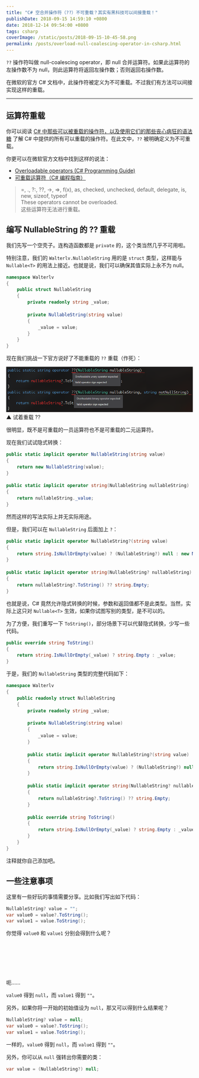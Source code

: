 ```yaml
---
title: "C# 空合并操作符（??）不可重载？其实有黑科技可以间接重载！"
publishDate: 2018-09-15 14:59:10 +0800
date: 2018-12-14 09:54:00 +0800
tags: csharp
coverImage: /static/posts/2018-09-15-10-45-58.png
permalink: /posts/overload-null-coalescing-operator-in-csharp.html
---
```


`??` 操作符叫做 null-coalescing operator，即 null 合并运算符。如果此运算符的左操作数不为 null，则此运算符将返回左操作数；否则返回右操作数。

在微软的官方 C# 文档中，此操作符被定义为不可重载。不过我们有方法可以间接实现这样的重载。

---

<div id="toc"></div>

## 运算符重载

你可以阅读 [C# 中那些可以被重载的操作符，以及使用它们的那些丧心病狂的语法糖](/post/overridable-operators-in-csharp) 了解 C# 中提供的所有可以重载的操作符。在此文中，`??` 被明确定义为不可重载。

你更可以在微软官方文档中找到这样的说法：

- [Overloadable operators (C# Programming Guide)](https://docs.microsoft.com/en-us/dotnet/csharp/programming-guide/statements-expressions-operators/overloadable-operators?wt.mc_id=MVP)
- [可重载运算符（C# 编程指南）](https://docs.microsoft.com/zh-cn/dotnet/csharp/programming-guide/statements-expressions-operators/overloadable-operators?wt.mc_id=MVP)

> =, ., ?:, ??, ->, =>, f(x), as, checked, unchecked, default, delegate, is, new, sizeof, typeof  
> These operators cannot be overloaded.  
> 这些运算符无法进行重载。

## 编写 NullableString 的 ?? 重载

我们先写一个空壳子。连构造函数都是 `private` 的，这个类当然几乎不可用啦。

特别注意，我们的 `Walterlv.NullableString` 用的是 `struct` 类型，这样能与 `Nullable<T>` 的用法上接近。也就是说，我们可以确保其值实际上永不为 null。

```csharp
namespace Walterlv
{
    public struct NullableString
    {
        private readonly string _value;

        private NullableString(string value)
        {
            _value = value;
        }
    }
}
```

现在我们挑战一下官方说好了不能重载的 `??` 重载（作死）：

![试着重载 ??](/static/posts/2018-09-15-10-45-58.png)  
▲ 试着重载 ??

很明显，既不是可重载的一员运算符也不是可重载的二元运算符。

现在我们试试隐式转换：

```csharp
public static implicit operator NullableString(string value)
{
    return new NullableString(value);
}

public static implicit operator string(NullableString nullableString)
{
    return nullableString._value;
}
```

然而这样的写法实际上并无实际用途。

但是，我们可以在 `NullableString` 后面加上 `?`：

```csharp
public static implicit operator NullableString?(string value)
{
    return string.IsNullOrEmpty(value) ? (NullableString?) null : new NullableString(value);
}

public static implicit operator string(NullableString? nullableString)
{
    return nullableString?.ToString() ?? string.Empty;
}
```

也就是说，C# 竟然允许隐式转换的时候，参数和返回值都不是此类型。当然，实际上这只对 `Nullable<T>` 生效，如果你试图写别的类型，是不可以的。

为了方便，我们重写一下 `ToString()`，部分场景下可以代替隐式转换，少写一些代码。

```csharp
public override string ToString()
{
    return string.IsNullOrEmpty(_value) ? string.Empty : _value;
}
```

于是，我们的 `NullableString` 类型的完整代码如下：

```csharp
namespace Walterlv
{
    public readonly struct NullableString
    {
        private readonly string _value;

        private NullableString(string value)
        {
            _value = value;
        }

        public static implicit operator NullableString?(string value)
        {
            return string.IsNullOrEmpty(value) ? (NullableString?) null : new NullableString(value);
        }

        public static implicit operator string(NullableString? nullableString)
        {
            return nullableString?.ToString() ?? string.Empty;
        }

        public override string ToString()
        {
            return string.IsNullOrEmpty(_value) ? string.Empty : _value;
        }
    }
}
```

注释就你自己添加吧。

## 一些注意事项

这里有一些好玩的事情需要分享。比如我们写出如下代码：

```csharp
NullableString? value = "";
var value0 = value?.ToString();
var value1 = value.ToString();
```

你觉得 `value0` 和 `value1` 分别会得到什么呢？

<br/>
<br/>
<br/>
<br/>
<br/>

呃……

`value0` 得到 `null`，而 `value1` 得到 `""`。

另外，如果你将一开始的初始值设为 `null`，那又可以得到什么结果呢？

```csharp
NullableString? value = null;
var value0 = value?.ToString();
var value1 = value.ToString();
```

一样的，`value0` 得到 `null`，而 `value1` 得到 `""`。

另外，你可以从 `null` 强转出你需要的类：

```csharp
var value = (NullableString?) null;
```


